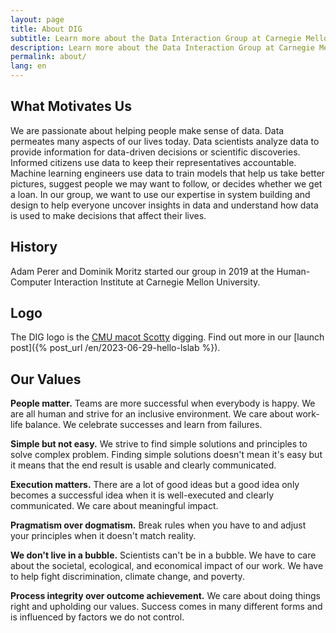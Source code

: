 ```yaml
---
layout: page
title: About DIG
subtitle: Learn more about the Data Interaction Group at Carnegie Mellon University.
description: Learn more about the Data Interaction Group at Carnegie Mellon University.
permalink: about/
lang: en
---
```


## What Motivates Us

We are passionate about helping people make sense of data. Data permeates many
aspects of our lives today. Data scientists analyze data to provide
information for data-driven decisions or scientific discoveries. Informed
citizens use data to keep their representatives accountable. Machine learning
engineers use data to train models that help us take better pictures, suggest
people we may want to follow, or decides whether we get a loan. In our group,
we want to use our expertise in system building and design to help everyone
uncover insights in data and understand how data is used to make decisions
that affect their lives.

## History

Adam Perer and Dominik Moritz started our group in 2019 at the Human-Computer
Interaction Institute at Carnegie Mellon University.

## Logo

The DIG logo is the [CMU macot Scotty](https://athletics.cmu.edu/athletics/mascot/index) digging.
Find out more in our [launch post]({% post_url /en/2023-06-29-hello-lslab %}).

## Our Values

**People matter.** Teams are more successful when everybody is
happy. We are all human and strive for an inclusive environment. We care about
work-life balance. We celebrate successes and learn from failures.

**Simple but not easy.** We strive to find simple solutions and
principles to solve complex problem. Finding simple solutions doesn't mean
it's easy but it means that the end result is usable and clearly communicated.

**Execution matters.** There are a lot of good ideas but a good
idea only becomes a successful idea when it is well-executed and clearly
communicated. We care about meaningful impact.

**Pragmatism over dogmatism.** Break rules when you have to and
adjust your principles when it doesn't match reality.

**We don't live in a bubble.** Scientists can't be in a bubble.
We have to care about the societal, ecological, and economical impact of our
work. We have to help fight discrimination, climate change, and poverty.

**Process integrity over outcome achievement.** We care about doing things right
and upholding our values. Success comes in many different forms and is
influenced by factors we do not control.
